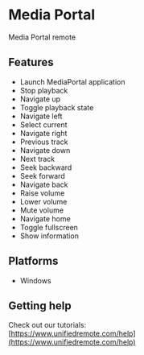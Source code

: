 # Media Portal
Media Portal remote

## Features
*  Launch MediaPortal application
*  Stop playback
*  Navigate up
*  Toggle playback state
*  Navigate left
*  Select current
*  Navigate right
*  Previous track
*  Navigate down
*  Next track
*  Seek backward
*  Seek forward
*  Navigate back
*  Raise volume
*  Lower volume
*  Mute volume
*  Navigate home
*  Toggle fullscreen
*  Show information

## Platforms
* Windows

## Getting help
Check out our tutorials: <br>
[https://www.unifiedremote.com/help](https://www.unifiedremote.com/help)
